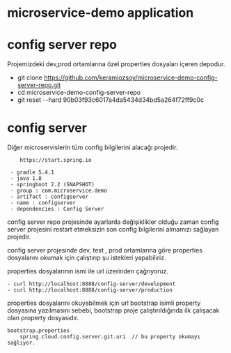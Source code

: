 # microservice-demo application

# config server repo 

Projemizdeki dev,prod ortamlarına özel properties dosyaları içeren depodur.
    
  - git clone https://github.com/keramiozsoy/microservice-demo-config-server-repo.git
  - cd microservice-demo-config-server-repo
  - git reset --hard 90b03f93c6017a4da5434d34bd5a264f72ff9c0c

# config server

Diğer microservislerin tüm config bilgilerini alacağı projedir. 

```
    https://start.spring.io
    
 - gradle 5.4.1 
 - java 1.8
 - springboot 2.2 (SNAPSHOT) 
 - group : com.microservice.demo
 - artifact : configserver
 - name : configserver
 - dependencies : Config Server
```

 config server repo projesinde ayarlarda değişiklikler olduğu zaman config server projesini restart etmeksizin son config bilgilerini almamızı sağlayan projedir.
 

config server projesinde dev, test , prod ortamlarına göre properties dosyalarını okumak için çalıştırıp şu istekleri yapabiliriz.

properties dosyalarının ismi ile url üzerinden çağrıyoruz.

```
- curl http://localhost:8888/config-server/development
- curl http://localhost:8888/config-server/production
```

properties dosyalarını okuyabilmek için url bootstrap isimli property dosyasına yazılmasını sebebi, 
bootstrap proje çalıştırıldığında ilk çalışacak olan property dosyasıdır.

```
bootstrap.properties  
    spring.cloud.config.server.git.uri  // bu property okumayı sağlıyor.
```
  
  

